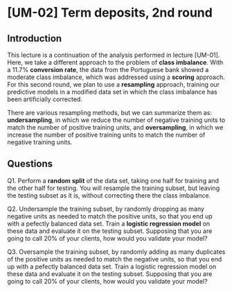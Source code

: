 # [UM-02] Term deposits, 2nd round

## Introduction

This lecture is a continuation of the analysis performed in lecture [UM-01]. Here, we take a different approach to the problem of **class imbalance**. With a 11.7% **conversion rate**, the data from the Portuguese bank showed a moderate class imbalance, which was addressed using a **scoring** approach. For this second round, we plan to use a **resampling** approach, training our predictive models in a modified data set in which the class imbalance has been artificially corrected.

There are various resampling methods, but we can summarize them as: **undersampling**, in which we reduce the number of negative training units to match the number of positive training units, and **oversampling**, in which we increase the number of positive training units to match the number of negative training units. 

## Questions

Q1. Perform a **random split** of the data set, taking one half for training and the other half for testing. You will resample the training subset, but leaving the testing subset as it is, without correcting there the class imbalance. 

Q2. Undersample the training subset, by randomly dropping as many negative units as needed to match the positive units, so that you end up with a pefectly balanced data set. Train a **logistic regression model** on these data and evaluate it on the testing subset. Supposing that you are going to call 20% of your clients, how would you validate your model?

Q3. Oversample the training subset, by randomly adding as many duplicates of the positive units as needed to match the negative units, so that you end up with a pefectly balanced data set. Train a logistic regression model on these data and evaluate it on the testing subset. Supposing that you are going to call 20% of your clients, how would you validate your model?
